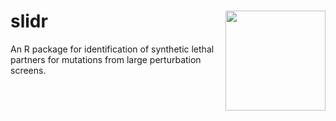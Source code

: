 # slidr <img src="https://github.com/cbg-ethz/slidr/blob/master/slidr.png" align="right" width="160px"/>

An R package for identification of synthetic lethal partners for mutations from large perturbation screens.
